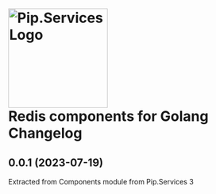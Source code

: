 # <img src="https://uploads-ssl.webflow.com/5ea5d3315186cf5ec60c3ee4/5edf1c94ce4c859f2b188094_logo.svg" alt="Pip.Services Logo" width="200"> <br/> Redis components for Golang Changelog

## <a name="0.0.1"></a> 0.0.1 (2023-07-19) 
Extracted from Components module from Pip.Services 3


